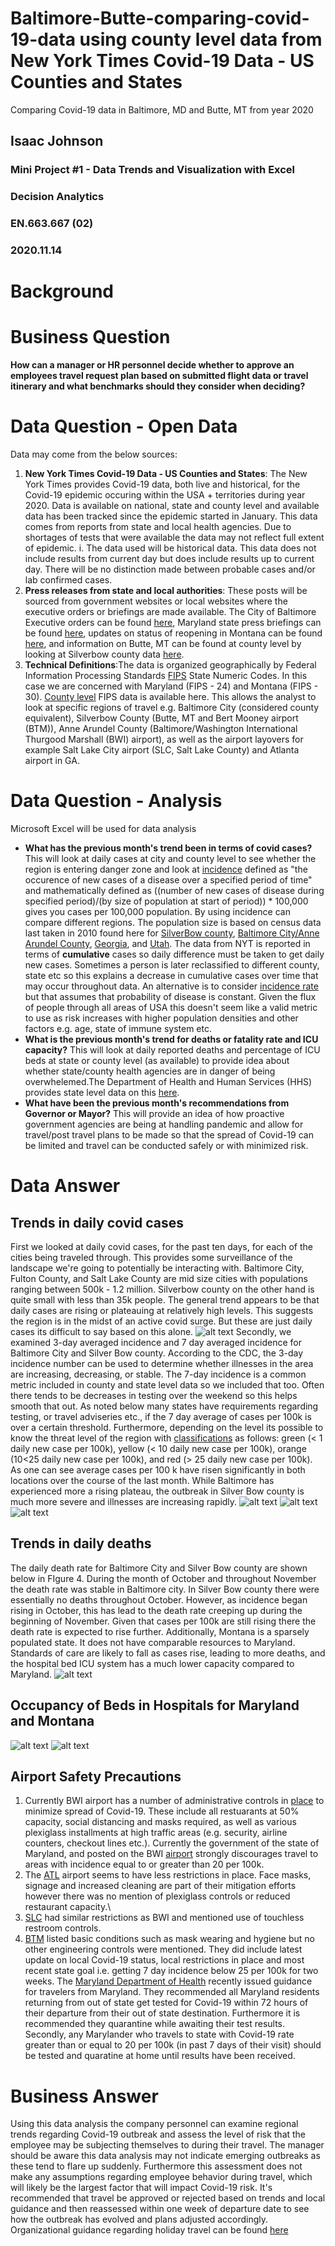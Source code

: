 # Baltimore-Butte-comparing-covid-19-data using county level data from New York Times Covid-19 Data - US Counties and States 
Comparing Covid-19 data in Baltimore, MD and Butte, MT from year 2020
## __Isaac Johnson__ 
### __Mini Project #1 - Data Trends and Visualization with Excel__
### Decision Analytics
### EN.663.667 (02)
### 2020.11.14

# Background



# Business Question
__How can a manager or HR personnel decide whether to approve an employees travel request plan based on submitted flight data or travel itinerary and what benchmarks should they consider when deciding?__

# Data Question - Open Data
Data may come from the below sources:
1. __New York Times Covid-19 Data - US Counties and States__: The New York Times provides Covid-19 data, both live and historical, for the Covid-19 epidemic occuring within the USA + territories during year 2020. Data is available on national, state and county level and available data has been tracked since the epidemic started in January. This data comes from reports from state and local health agencies. Due to shortages of tests that were available the data may not reflect full extent of epidemic.
  i. The data used will be historical data. This data does not include results from current day but does include results up to current day. There will be no distinction made between probable cases and/or lab confirmed cases. 
2. __Press releases from state and local authorities__: These posts will be sourced from government websites or local websites where the executive orders or briefings are made available. The City of Baltimore Executive orders can be found [here](https://www.baltimorecity.gov/executive-orders), Maryland state press briefings can be found [here](https://governor.maryland.gov/coronavirus/), updates on status of reopening in Montana can be found [here](https://covid19.mt.gov/joint-information-center), and information on Butte, MT can be found at county level by looking at Silverbow county data [here](https://www.co.silverbow.mt.us/2167/COVID-19).
3. __Technical Definitions__:The data is organized geographically by Federal Information Processing Standards [FIPS](https://www.census.gov/library/reference/code-lists/ansi/ansi-codes-for-states.html) State Numeric Codes. In this case we are concerned with Maryland (FIPS - 24) and Montana (FIPS - 30). [County level](https://www.nrcs.usda.gov/wps/portal/nrcs/detail/national/home/?cid=nrcs143_013697) FIPS data is available here. This allows the analyst to look at specific regions of travel e.g. Baltimore City (considered county equivalent), Silverbow County (Butte, MT and Bert Mooney airport (BTM)), Anne Arundel County (Baltimore/Washington International Thurgood Marshall (BWI) airport), as well as the airport layovers for example Salt Lake City airport (SLC, Salt Lake County) and Atlanta airport in GA.


# Data Question - Analysis
Microsoft Excel will be used for data analysis
- __What has the previous month's trend been in terms of covid cases?__ This will look at daily cases at city and county level to see whether the region is entering danger zone and look at [incidence](https://www.cdc.gov/coronavirus/2019-ncov/downloads/global-covid-19/SARS-CoV-2-Transmission-Metrics.pdf) defined as "the occurence of new cases of a disease over a specified period of time" and mathematically defined as ((number of new cases of disease during specified period)/(by size of population at start of period)) * 100,000 gives you cases per 100,000 population. By using incidence can compare different regions. The population size is based on census data last taken in 2010 found here for [SilverBow county](https://www.census.gov/prod/cen2010/cph-2-28.pdf), [Baltimore City/Anne Arundel County](https://www.census.gov/prod/cen2010/cph-2-22.pdf), [Georgia](https://www2.census.gov/library/publications/decennial/2010/cph-2/cph-2-12.pdf), and [Utah](https://www.census.gov/prod/cen2010/cph-2-46.pdf). The data from NYT is reported in terms of __cumulative__ cases so daily difference must be taken to get daily new cases. Sometimes a person is later reclassified to different county, state etc so this explains a decrease in cumulative cases over time that may occur throughout data. An alternative is to consider [incidence rate](https://www.cdc.gov/csels/dsepd/ss1978/lesson3/section2.html) but that assumes that probability of disease is constant. Given the flux of people through all areas of USA this doesn't seem like a valid metric to use as risk increases with higher population densities and other factors e.g. age, state of immune system etc.
- __What is the previous month's trend for deaths or fatality rate and ICU capacity?__ This will look at daily reported deaths and percentage of ICU beds at state or county level (as available) to provide idea about whether state/county health agencies are in danger of being overwhelemed.The Department of Health and Human Services (HHS) provides state level data on this [here](https://healthdata.gov/dataset/covid-19-estimated-patient-impact-and-hospital-capacity-state). 
- __What have been the previous month's recommendations from Governor or Mayor?__ This will provide an idea of how proactive government agencies are being at handling pandemic and allow for travel/post travel plans to be made so that the spread of Covid-19 can be limited and travel can be conducted safely or with minimized risk.

# Data Answer
## Trends in daily covid cases
First we looked at daily covid cases, for the past ten days, for each of the cities being traveled through. This provides some surveillance of the landscape we're going to potentially be interacting with. Baltimore City, Fulton County, and Salt Lake County are mid size cities with populations ranging between 500k - 1.2 million. Silverbow county on the other hand is quite small with less than 35k people. The general trend appears to be that daily cases are rising or plateauing at relatively high levels. This suggests the region is in the midst of an active covid surge. But these are just daily cases its difficult to say based on this alone.
![alt text](Figure1_daily_cases.jpg)
Secondly, we examined 3-day averaged incidence and 7 day averaged incidence for Baltimore City and Silver Bow county. According to the CDC, the 3-day incidence number can be used to determine whether illnesses in the area are increasing, decreasing, or stable. The 7-day incidence is a common metric included in county and state level data so we included that too. Often there tends to be decreases in testing over the weekend so this helps smooth that out. As noted below many states have requirements regarding testing, or travel adviseries etc., if the 7 day average of cases per 100k is over a certain threshold. Furthermore, depending on the level its possible to know the threat level of the region with [classifications](https://ethics.harvard.edu/files/center-for-ethics/files/key_metrics_and_indicators_v4.pdf) as follows: green (< 1 daily new case per 100k), yellow (< 10 daily new case per 100k), orange (10<25 daily new case per 100k), and red (> 25 daily new case per 100k). As one can see average cases per 100 k have risen significantly in both locations over the course of the last month. While Baltimore has experienced more a rising plateau, the outbreak in Silver Bow county is much more severe and illnesses are increasing rapidly. 
![alt text](https://github.com/ijohns29/Baltimore-Butte-comparing-covid-19-data/blob/main/Figure2_3dayavgincidence.jpg)
![alt text](https://github.com/ijohns29/Baltimore-Butte-comparing-covid-19-data/blob/main/Figure3_7dayavgincidence.jpg)
![alt text](https://github.com/ijohns29/Baltimore-Butte-comparing-covid-19-data/blob/main/Figure7%20Inpatient%20ICU%20Beds%20in%20Hospital%20Occupied%20with%20Covid%20Patients.jpg)
## Trends in daily deaths
The daily death rate for Baltimore City and Silver Bow county are shown below in FIgure 4. During the month of October and throughout November the death rate was stable in Baltimore city. In Silver Bow county there were essentially no deaths throughout October. However, as incidence began rising in October, this has lead to the death rate creeping up during the beginning of November. Given that cases per 100k are still rising there the death rate is expected to rise further. Additionally, Montana is a sparsely populated state. It does not have comparable resources to Maryland. Standards of care are likely to fall as cases rise, leading to more deaths, and the hospital bed ICU system has a much lower capacity compared to Maryland.
![alt text](https://github.com/ijohns29/Baltimore-Butte-comparing-covid-19-data/blob/main/Figure4_daily%20deaths.jpg)
## Occupancy of Beds in Hospitals for Maryland and Montana
![alt text](https://github.com/ijohns29/Baltimore-Butte-comparing-covid-19-data/blob/main/Figure5%20Inpatient%20Beds%20in%20Hospital.jpg)
![alt text](https://github.com/ijohns29/Baltimore-Butte-comparing-covid-19-data/blob/main/Figure6%20Inpatient%20ICU%20Beds%20in%20Hospital.jpg)


## Airport Safety Precautions
1. Currently BWI airport has a number of administrative controls in [place](https://www.bwiairport.com/COVID19socialdistancing) to minimize spread of Covid-19. These include all restuarants at 50% capacity, social distancing and masks required, as well as various plexiglass installments at high traffic areas (e.g. security, airline counters, checkout lines etc.). Currently the government of the state of Maryland, and posted on the BWI [airport](https://www.bwiairport.com/COVID19socialdistancing) strongly discourages travel to areas with incidence equal to or greater than 20 per 100k. 
2. The [ATL](https://www.atl.com/COVID19/) airport seems to have less restrictions in place. Face masks, signage and increased cleaning are part of their mitigation efforts however there was no mention of plexiglass controls or reduced restaurant capacity.\
3. [SLC](https://slcairport.com/customer-assistance/travel-advisory-2/) had similar restrictions as BWI and mentioned use of touchless restroom controls. 
4. [BTM](https://co.silverbow.mt.us/2167/COVID-19) listed basic conditions such as mask wearing and hygiene but no other engineering controls were mentioned. They did include latest update on local Covid-19 status, local restrictions in place and most recent state goal i.e. getting 7 day incidence below 25 per 100k for two weeks.
The [Maryland Department of Health](https://phpa.health.maryland.gov/Documents/2020.11.10.03_MDH_Advisory_Large_Gatherings_Travel_Long_Term_Care_Visitation.pdf) recently issued guidance for travelers from Maryland. They recommended all Maryland residents returning from out of state get tested for Covid-19 within 72 hours of their departure from their out of state destination. Furthermore it is recommended they quarantine while awaiting their test results. Secondly, any Marylander who travels to state with Covid-19 rate greater than or equal to 20 per 100k (in past 7 days of their visit) should be tested and quaratine at home until results have been received.  
# Business Answer
Using this data analysis the company personnel can examine regional trends regarding Covid-19 outbreak and assess the level of risk that the employee may be subjecting themselves to during their travel. The manager should be aware this data analysis may not indicate emerging outbreaks as these tend to flare up suddenly. Furthermore this assessment does not make any assumptions regarding employee behavior during travel, which will likely be the largest factor that will impact Covid-19 risk. It's recommended that travel be approved or rejected based on trends and local guidance and then reassessed within one week of departure date to see how the outbreak has evolved and plans adjusted accordingly. Organizational guidance regarding holiday travel can be found [here](https://hub.jhu.edu/2020/10/20/covid-19-winter-holidays/?mc_cid=295c6bc1e2&mc_eid=4aff72f931)  
